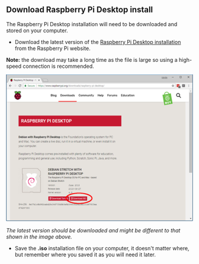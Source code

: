## Download Raspberry Pi Desktop install

The Raspberry Pi Desktop installation will need to be downloaded and stored on your computer.

+ Download the latest version of the [Raspberry Pi Desktop installation](https://www.raspberrypi.org/downloads/raspberry-pi-desktop/) from the Raspberry Pi website.

**Note:** the download may take a long time as the file is large so using a high-speed connection is recommended.

![highlighted link to download raspberry pi desktop iso](images/download_raspberry_pi_desktop_annotated.PNG)

*The latest version should be downloaded and might be different to that shown in the image above.*

+ Save the **.iso** installation file on your computer, it doesn't matter where, but remember where you saved it as you will need it later.

